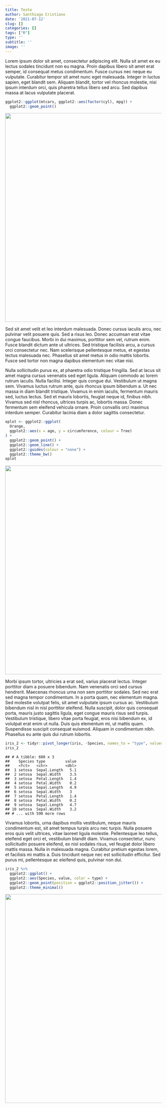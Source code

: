 ```yaml
---
title: Teste
author: Santhiago Cristiano
date: '2021-07-12'
slug: []
categories: []
tags: ["R"]
type: ''
subtitle: ''
image: ''
---
```





Lorem ipsum dolor sit amet, consectetur adipiscing elit. Nulla sit amet ex eu lectus sodales tincidunt non eu magna. Proin dapibus libero sit amet erat semper, id consequat metus condimentum. Fusce cursus nec neque eu vulputate. Curabitur tempor sit amet nunc eget malesuada. Integer in luctus sapien, eget blandit sem. Aliquam blandit, tortor vel rhoncus molestie, nisi ipsum interdum orci, quis pharetra tellus libero sed arcu. Sed dapibus massa at lacus vulputate placerat.


```r
ggplot2::ggplot(mtcars, ggplot2::aes(factor(cyl), mpg)) +
  ggplot2::geom_point()
```

<img src="{{< blogdown/postref >}}index_files/figure-html/unnamed-chunk-2-1.png" width="672" />

Sed sit amet velit et leo interdum malesuada. Donec cursus iaculis arcu, nec pulvinar velit posuere quis. Sed a risus leo. Donec accumsan erat vitae congue faucibus. Morbi in dui maximus, porttitor sem vel, rutrum enim. Fusce blandit dictum ante ut ultrices. Sed tristique facilisis arcu, a cursus orci consectetur nec. Nam scelerisque pellentesque metus, et egestas lectus malesuada nec. Phasellus sit amet metus in odio mattis lobortis. Fusce sed tortor non magna dapibus elementum nec vitae nisi.

Nulla sollicitudin purus ex, at pharetra odio tristique fringilla. Sed at lacus sit amet magna cursus venenatis sed eget ligula. Aliquam commodo ac lorem rutrum iaculis. Nulla facilisi. Integer quis congue dui. Vestibulum ut magna sem. Vivamus luctus rutrum ante, quis rhoncus ipsum bibendum a. Ut nec massa in diam blandit tristique. Vivamus in enim iaculis, fermentum mauris sed, luctus lectus. Sed et mauris lobortis, feugiat neque id, finibus nibh. Vivamus sed nisl rhoncus, ultrices turpis ac, lobortis massa. Donec fermentum sem eleifend vehicula ornare. Proin convallis orci maximus interdum semper. Curabitur lacinia diam a dolor sagittis consectetur.


```r
oplot <- ggplot2::ggplot(
  Orange,
  ggplot2::aes(x = age, y = circumference, colour = Tree)
) +
  ggplot2::geom_point() +
  ggplot2::geom_line() +
  ggplot2::guides(colour = "none") +
  ggplot2::theme_bw()
oplot
```

<img src="{{< blogdown/postref >}}index_files/figure-html/unnamed-chunk-3-1.png" width="672" />

Morbi ipsum tortor, ultricies a erat sed, varius placerat lectus. Integer porttitor diam a posuere bibendum. Nam venenatis orci sed cursus hendrerit. Maecenas rhoncus urna non sem porttitor sodales. Sed nec erat sed magna tempor condimentum. In a porta quam, nec elementum magna. Sed molestie volutpat felis, sit amet vulputate ipsum cursus ac. Vestibulum bibendum nisl in nisl porttitor eleifend. Nulla suscipit, dolor quis consequat porta, mauris justo sagittis ligula, eget congue mauris risus sed turpis. Vestibulum tristique, libero vitae porta feugiat, eros nisi bibendum ex, id volutpat erat enim ut nulla. Duis quis elementum mi, ut mattis quam. Suspendisse suscipit consequat euismod. Aliquam in condimentum nibh. Phasellus eu ante quis dui rutrum lobortis.


```r
iris_2 <- tidyr::pivot_longer(iris, -Species, names_to = "type", values_to = "value")
iris_2
```

```
## # A tibble: 600 x 3
##    Species type         value
##    <fct>   <chr>        <dbl>
##  1 setosa  Sepal.Length   5.1
##  2 setosa  Sepal.Width    3.5
##  3 setosa  Petal.Length   1.4
##  4 setosa  Petal.Width    0.2
##  5 setosa  Sepal.Length   4.9
##  6 setosa  Sepal.Width    3  
##  7 setosa  Petal.Length   1.4
##  8 setosa  Petal.Width    0.2
##  9 setosa  Sepal.Length   4.7
## 10 setosa  Sepal.Width    3.2
## # ... with 590 more rows
```


Vivamus lobortis, urna dapibus mollis vestibulum, neque mauris condimentum est, sit amet tempus turpis arcu nec turpis. Nulla posuere eros quis velit ultrices, vitae laoreet ligula molestie. Pellentesque leo tellus, eleifend eget orci et, vestibulum blandit diam. Vivamus consectetur, nunc sollicitudin posuere eleifend, ex nisl sodales risus, vel feugiat dolor libero mattis massa. Nulla in malesuada magna. Curabitur pretium egestas lorem, et facilisis mi mattis a. Duis tincidunt neque nec est sollicitudin efficitur. Sed purus mi, pellentesque ac eleifend quis, pulvinar non dui.


```r
iris_2 %>% 
  ggplot2::ggplot() + 
  ggplot2::aes(Species, value, color = type) +
  ggplot2::geom_point(position = ggplot2::position_jitter()) +
  ggplot2::theme_minimal()
```

<img src="{{< blogdown/postref >}}index_files/figure-html/unnamed-chunk-5-1.png" width="672" />

